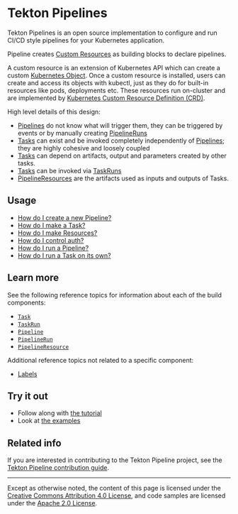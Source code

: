 # Tekton Pipelines

Tekton Pipelines is an open source implementation to configure and run CI/CD style
pipelines for your Kubernetes application.

Pipeline creates
[Custom Resources](https://kubernetes.io/docs/concepts/extend-kubernetes/api-extension/custom-resources/)
as building blocks to declare pipelines.

A custom resource is an extension of Kubernetes API which can create a custom
[Kubernetes Object](https://kubernetes.io/docs/concepts/overview/working-with-objects/kubernetes-objects/#understanding-kubernetes-objects).
Once a custom resource is installed, users can create and access its objects
with kubectl, just as they do for built-in resources like pods, deployments etc.
These resources run on-cluster and are implemented by
[Kubernetes Custom Resource Definition (CRD)](https://kubernetes.io/docs/concepts/extend-kubernetes/api-extension/custom-resources/#customresourcedefinitions).

High level details of this design:

- [Pipelines](pipelines.md) do not know what will trigger them, they can be
  triggered by events or by manually creating [PipelineRuns](pipelineruns.md)
- [Tasks](tasks.md) can exist and be invoked completely independently of
  [Pipelines](pipelines.md); they are highly cohesive and loosely coupled
- [Tasks](tasks.md) can depend on artifacts, output and parameters created by
  other tasks.
- [Tasks](tasks.md) can be invoked via [TaskRuns](taskruns.md)
- [PipelineResources](resources.md) are the artifacts used as inputs and outputs
  of Tasks.

## Usage

- [How do I create a new Pipeline?](pipelines.md)
- [How do I make a Task?](tasks.md)
- [How do I make Resources?](resources.md)
- [How do I control auth?](auth.md)
- [How do I run a Pipeline?](pipelineruns.md)
- [How do I run a Task on its own?](taskruns.md)

## Learn more

See the following reference topics for information about each of the build
components:

- [`Task`](tasks.md)
- [`TaskRun`](taskruns.md)
- [`Pipeline`](pipelines.md)
- [`PipelineRun`](pipelineruns.md)
- [`PipelineResource`](resources.md)

Additional reference topics not related to a specific component:

- [Labels](labels.md)

## Try it out

- Follow along with [the tutorial](tutorial.md)
- Look at
  [the examples](https://github.com/knative/build-pipeline/tree/master/examples)

## Related info

If you are interested in contributing to the Tekton Pipeline project, see the
[Tekton Pipeline contribution guide](https://github.com/knative/build-pipeline/blob/master/CONTRIBUTING.md).

---

Except as otherwise noted, the content of this page is licensed under the
[Creative Commons Attribution 4.0 License](https://creativecommons.org/licenses/by/4.0/),
and code samples are licensed under the
[Apache 2.0 License](https://www.apache.org/licenses/LICENSE-2.0).
